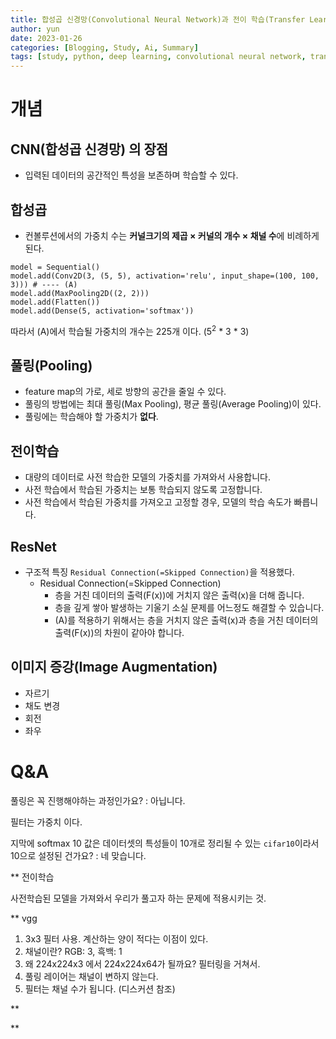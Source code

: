 ```yaml
---
title: 합성곱 신경망(Convolutional Neural Network)과 전이 학습(Transfer Learning)
author: yun
date: 2023-01-26
categories: [Blogging, Study, Ai, Summary]
tags: [study, python, deep learning, convolutional neural network, transfer learning]
---
```




# 개념
## CNN(합성곱 신경망) 의 장점
* 입력된 데이터의 공간적인 특성을 보존하며 학습할 수 있다.


## 합성곱
* 컨볼루션에서의 가중치 수는 **커널크기의 제곱 × 커널의 개수 × 채널 수**에 비례하게 된다.

```
model = Sequential()
model.add(Conv2D(3, (5, 5), activation='relu', input_shape=(100, 100, 3))) # ---- (A)
model.add(MaxPooling2D((2, 2)))
model.add(Flatten())
model.add(Dense(5, activation='softmax'))
```

따라서 (A)에서 학습될 가중치의 개수는 225개 이다. ($5^2$ * 3 * 3)


## 풀링(Pooling)
* feature map의 가로, 세로 방향의 공간을 줄일 수 있다.
* 풀링의 방법에는 최대 풀링(Max Pooling), 평균 풀링(Average Pooling)이 있다.
* 풀링에는 학습해야 할 가중치가 **없다**.


## 전이학습
* 대량의 데이터로 사전 학습한 모델의 가중치를 가져와서 사용합니다.
* 사전 학습에서 학습된 가중치는 보통 학습되지 않도록 고정합니다.
* 사전 학습에서 학습된 가중치를 가져오고 고정할 경우, 모델의 학습 속도가 빠릅니다.


## ResNet
* 구조적 특징 `Residual Connection(=Skipped Connection)`을 적용했다.
  * Residual Connection(=Skipped Connection)
    * 층을 거친 데이터의 출력(F(x))에 거치지 않은 출력(x)을 더해 줍니다.
    * 층을 깊게 쌓아 발생하는 기울기 소실 문제를 어느정도 해결할 수 있습니다.
    * (A)를 적용하기 위해서는 층을 거치지 않은 출력(x)과 층을 거친 데이터의 출력(F(x))의 차원이 같아야 합니다.


## 이미지 증강(Image Augmentation)
* 자르기
* 채도 변경
* 회전
* 좌우 





# Q&A

풀링은 꼭 진행해야하는 과정인가요? : 아닙니다.

필터는 가중치 이다.

지막에 softmax 10 값은 데이터셋의 특성들이 10개로 정리될 수 있는 `cifar10`이라서 10으로 설정된 건가요? : 네 맞습니다.


** 전이학습

사전학습된 모델을 가져와서 우리가 풀고자 하는 문제에 적용시키는 것.

** vgg

1. 3x3 필터 사용. 계산하는 양이 적다는 이점이 있다.
2. 채널이란? RGB: 3, 흑백: 1
3. 왜 224x224x3 에서  224x224x64가 될까요? 필터링을 거쳐서.
4. 풀링 레이어는 채널이 변하지 않는다.
5. 필터는 채널 수가 됩니다. (디스커션 참조)
 

**

**
